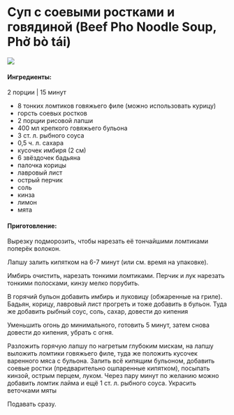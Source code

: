 # Суп с соевыми ростками и говядиной \(Beef Pho Noodle Soup, Phở bò tái\)

![](https://s-media-cache-ak0.pinimg.com/564x/70/74/49/707449611a7b1840050d7b5b3d0e0700.jpg)

#### Ингредиенты:

2 порции \| 15 минут

* 8 тонких ломтиков говяжьего филе \(можно использовать курицу\)
* горсть соевых ростков
* 2 порции рисовой лапши
* 400 мл крепкого говяжьего бульона
* 3 ст. л. рыбного соуса
* 0,5 ч. л. сахара
* кусочек имбиря \(2 см\)
* 6 звёздочек бадьяна
* палочка корицы
* лавровый лист
* острый перчик
* соль
* кинза
* лимон
* мята

#### Приготовление:

Вырезку подморозить, чтобы нарезать её тончайшими ломтиками поперёк волокон.

Лапшу залить кипятком на 6-7 минут \(или см. время на упаковке\).

Имбирь очистить, нарезать тонкими ломтиками. Перчик и лук нарезать тонкими полосками, кинзу мелко порубить.

В горячий бульон добавить имбирь и луковицу \(обжаренные на гриле\). Бадьян, корицу, лавровый лист прогреть и тоже добавить в бульон. Туда же добавить рыбный соус, соль, сахар, довести до кипения

Уменьшить огонь до минимального, готовить 5 минут, затем снова довести до кипения, убрать с огня.

Разложить горячую лапшу по нагретым глубоким мискам, на лапшу выложить ломтики говяжьего филе, туда же положить кусочек варенного мяса с бульона. Залить всё кипящим бульоном, добавить соевые ростки \(предварительно ошпаренные кипятком\), посыпать кинзой, острым перцем, луком. Через пару минут по желанию можно добавить ломтик лайма и ещё 1 ст. л. рыбного соуса. Украсить веточками мяты

Подавать сразу.

